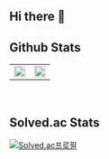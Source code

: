 ## Hi there 👋

## Github Stats

<table style="border: 0px solid transparent;">
  <tr>
    <td height="0" width="50%"><div style="height:100%"><img src="https://github-readme-stats.vercel.app/api?username=ctwc55&theme=algolia" height="100%" width="100%"></div></td> 
    <td height="0" width="50%"><div style="height:100%"><img src="https://github-readme-stats.vercel.app/api/top-langs/?username=ctwc55&layout=compact" width="100%"></div></td>
  </tr>
</table>

</br>

## Solved.ac Stats

[![Solved.ac프로필](http://mazassumnida.wtf/api/v2/generate_badge?boj=ctwc55)](https://solved.ac/ctwc55)

<!--
**ctwc55/ctwc55** is a ✨ _special_ ✨ repository because its `README.md` (this file) appears on your GitHub profile.

Here are some ideas to get you started:

- 🔭 I’m currently working on ...
- 🌱 I’m currently learning ...
- 👯 I’m looking to collaborate on ...
- 🤔 I’m looking for help with ...
- 💬 Ask me about ...
- 📫 How to reach me: ...
- 😄 Pronouns: ...
- ⚡ Fun fact: ...
-->
